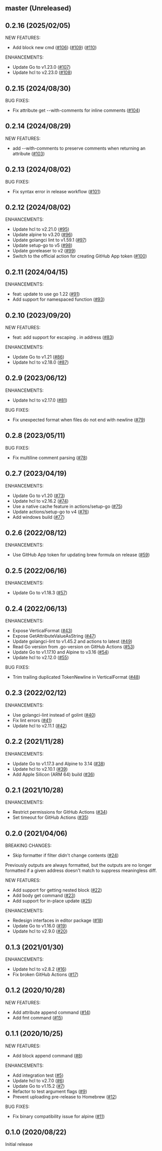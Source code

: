 ## master (Unreleased)

## 0.2.16 (2025/02/05)

NEW FEATURES:

* Add block new cmd ([#106](https://github.com/minamijoyo/hcledit/pull/106)) ([#109](https://github.com/minamijoyo/hcledit/pull/109))  ([#110](https://github.com/minamijoyo/hcledit/pull/110))

ENHANCEMENTS:

* Update Go to v1.23.0 ([#107](https://github.com/minamijoyo/hcledit/pull/107))
* Update hcl to v2.23.0 ([#108](https://github.com/minamijoyo/hcledit/pull/108))

## 0.2.15 (2024/08/30)

BUG FIXES:

* Fix attribute get --with-comments for inline comments ([#104](https://github.com/minamijoyo/hcledit/pull/104))

## 0.2.14 (2024/08/29)

NEW FEATURES:

* add --with-comments to preserve comments when returning an attribute ([#103](https://github.com/minamijoyo/hcledit/pull/103))

## 0.2.13 (2024/08/02)

BUG FIXES:

* Fix syntax error in release workflow ([#101](https://github.com/minamijoyo/hcledit/pull/101))

## 0.2.12 (2024/08/02)

ENHANCEMENTS:

* Update hcl to v2.21.0 ([#95](https://github.com/minamijoyo/hcledit/pull/95))
* Update alpine to v3.20 ([#96](https://github.com/minamijoyo/hcledit/pull/96))
* Update golangci lint to v1.59.1 ([#97](https://github.com/minamijoyo/hcledit/pull/97))
* Update setup-go to v5 ([#98](https://github.com/minamijoyo/hcledit/pull/98))
* Update goreleaser to v2 ([#99](https://github.com/minamijoyo/hcledit/pull/99))
* Switch to the official action for creating GitHub App token ([#100](https://github.com/minamijoyo/hcledit/pull/100))

## 0.2.11 (2024/04/15)

ENHANCEMENTS:

* feat: update to use go 1.22 ([#91](https://github.com/minamijoyo/hcledit/pull/91))
* Add support for namespaced function ([#93](https://github.com/minamijoyo/hcledit/pull/93))

## 0.2.10 (2023/09/20)

NEW FEATURES:

* feat: add support for escaping . in address ([#83](https://github.com/minamijoyo/hcledit/pull/83))

ENHANCEMENTS:

* Update Go to v1.21 ([#86](https://github.com/minamijoyo/hcledit/pull/86))
* Update hcl to v2.18.0 ([#87](https://github.com/minamijoyo/hcledit/pull/87))

## 0.2.9 (2023/06/12)

ENHANCEMENTS:

* Update hcl to v2.17.0 ([#81](https://github.com/minamijoyo/hcledit/pull/81))

BUG FIXES:

* Fix unexpected format when files do not end with newline ([#79](https://github.com/minamijoyo/hcledit/pull/79))

## 0.2.8 (2023/05/11)

BUG FIXES:

* Fix multiline comment parsing ([#78](https://github.com/minamijoyo/hcledit/pull/78))

## 0.2.7 (2023/04/19)

ENHANCEMENTS:

* Update Go to v1.20 ([#73](https://github.com/minamijoyo/hcledit/pull/73))
* Update hcl to v2.16.2 ([#74](https://github.com/minamijoyo/hcledit/pull/74))
* Use a native cache feature in actions/setup-go ([#75](https://github.com/minamijoyo/hcledit/pull/75))
* Update actions/setup-go to v4 ([#76](https://github.com/minamijoyo/hcledit/pull/76))
* Add windows build ([#77](https://github.com/minamijoyo/hcledit/pull/77))

## 0.2.6 (2022/08/12)

ENHANCEMENTS:

* Use GitHub App token for updating brew formula on release ([#59](https://github.com/minamijoyo/hcledit/pull/59))

## 0.2.5 (2022/06/16)

ENHANCEMENTS:

* Update Go to v1.18.3 ([#57](https://github.com/minamijoyo/hcledit/pull/57))

## 0.2.4 (2022/06/13)

ENHANCEMENTS:

* Expose VerticalFormat ([#43](https://github.com/minamijoyo/hcledit/pull/43))
* Expose GetAttributeValueAsString ([#47](https://github.com/minamijoyo/hcledit/pull/47))
* Update golangci-lint to v1.45.2 and actions to latest ([#49](https://github.com/minamijoyo/hcledit/pull/49))
* Read Go version from .go-version on GitHub Actions ([#53](https://github.com/minamijoyo/hcledit/pull/53))
* Update Go to v1.17.10 and Alpine to v3.16 ([#54](https://github.com/minamijoyo/hcledit/pull/54))
* Update hcl to v2.12.0 ([#55](https://github.com/minamijoyo/hcledit/pull/55))

BUG FIXES:

* Trim trailing duplicated TokenNewline in VerticalFormat ([#48](https://github.com/minamijoyo/hcledit/pull/48))

## 0.2.3 (2022/02/12)

ENHANCEMENTS:

* Use golangci-lint instead of golint ([#40](https://github.com/minamijoyo/hcledit/pull/40))
* Fix lint errors ([#41](https://github.com/minamijoyo/hcledit/pull/41))
* Update hcl to v2.11.1 ([#42](https://github.com/minamijoyo/hcledit/pull/42))

## 0.2.2 (2021/11/28)

ENHANCEMENTS:

* Update Go to v1.17.3 and Alpine to 3.14 ([#38](https://github.com/minamijoyo/hcledit/pull/38))
* Update hcl to v2.10.1 ([#39](https://github.com/minamijoyo/hcledit/pull/39))
* Add Apple Silicon (ARM 64) build ([#36](https://github.com/minamijoyo/hcledit/pull/36))

## 0.2.1 (2021/10/28)

ENHANCEMENTS:

* Restrict permissions for GitHub Actions ([#34](https://github.com/minamijoyo/hcledit/pull/34))
* Set timeout for GitHub Actions ([#35](https://github.com/minamijoyo/hcledit/pull/35))

## 0.2.0 (2021/04/06)

BREAKING CHANGES:

* Skip formatter if filter didn't change contents ([#24](https://github.com/minamijoyo/hcledit/pull/24))

Previously outputs are always formatted, but the outputs are no longer formatted if a given address doesn't match to suppress meaningless diff.

NEW FEATURES:

* Add support for getting nested block ([#22](https://github.com/minamijoyo/hcledit/pull/22))
* Add body get command ([#23](https://github.com/minamijoyo/hcledit/pull/23))
* Add support for in-place update ([#25](https://github.com/minamijoyo/hcledit/pull/25))

ENHANCEMENTS:

* Redesign interfaces in editor package ([#18](https://github.com/minamijoyo/hcledit/pull/18))
* Update Go to v1.16.0 ([#19](https://github.com/minamijoyo/hcledit/pull/19))
* Update hcl to v2.9.0 ([#20](https://github.com/minamijoyo/hcledit/pull/20))

## 0.1.3 (2021/01/30)

ENHANCEMENTS:

* Update hcl to v2.8.2 ([#16](https://github.com/minamijoyo/hcledit/pull/16))
* Fix broken GitHub Actions ([#17](https://github.com/minamijoyo/hcledit/pull/17))

## 0.1.2 (2020/10/28)

NEW FEATURES:

* Add attribute append command ([#14](https://github.com/minamijoyo/hcledit/pull/14))
* Add fmt command ([#15](https://github.com/minamijoyo/hcledit/pull/15))

## 0.1.1 (2020/10/25)

NEW FEATURES:

* Add block append command ([#8](https://github.com/minamijoyo/hcledit/pull/8))

ENHANCEMENTS:

* Add integration test ([#5](https://github.com/minamijoyo/hcledit/pull/5))
* Update hcl to v2.7.0 ([#6](https://github.com/minamijoyo/hcledit/pull/6))
* Update Go to v1.15.2 ([#7](https://github.com/minamijoyo/hcledit/pull/7))
* Refactor to test argument flags ([#9](https://github.com/minamijoyo/hcledit/pull/9))
* Prevent uploading pre-release to Homebrew ([#12](https://github.com/minamijoyo/hcledit/pull/12))

BUG FIXES:

* Fix binary compatibility issue for alpine ([#11](https://github.com/minamijoyo/hcledit/pull/11))

## 0.1.0 (2020/08/22)

Initial release
